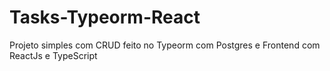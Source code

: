 # Tasks-Typeorm-React
Projeto simples com CRUD feito no Typeorm com Postgres e Frontend com ReactJs e TypeScript
